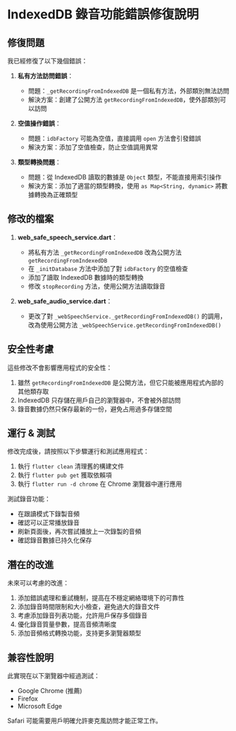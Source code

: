 # IndexedDB 錄音功能錯誤修復說明

## 修復問題

我已經修復了以下幾個錯誤：

1. **私有方法訪問錯誤**：
   - 問題：`_getRecordingFromIndexedDB` 是一個私有方法，外部類別無法訪問
   - 解決方案：創建了公開方法 `getRecordingFromIndexedDB`，使外部類別可以訪問

2. **空值操作錯誤**：
   - 問題：`idbFactory` 可能為空值，直接調用 `open` 方法會引發錯誤
   - 解決方案：添加了空值檢查，防止空值調用異常

3. **類型轉換問題**：
   - 問題：從 IndexedDB 讀取的數據是 `Object` 類型，不能直接用索引操作
   - 解決方案：添加了適當的類型轉換，使用 `as Map<String, dynamic>` 將數據轉換為正確類型

## 修改的檔案

1. **web_safe_speech_service.dart**：
   - 將私有方法 `_getRecordingFromIndexedDB` 改為公開方法 `getRecordingFromIndexedDB`
   - 在 `_initDatabase` 方法中添加了對 `idbFactory` 的空值檢查
   - 添加了讀取 IndexedDB 數據時的類型轉換
   - 修改 `stopRecording` 方法，使用公開方法讀取錄音

2. **web_safe_audio_service.dart**：
   - 更改了對 `_webSpeechService._getRecordingFromIndexedDB()` 的調用，改為使用公開方法 `_webSpeechService.getRecordingFromIndexedDB()`

## 安全性考慮

這些修改不會影響應用程式的安全性：

1. 雖然 `getRecordingFromIndexedDB` 是公開方法，但它只能被應用程式內部的其他類存取
2. IndexedDB 只存儲在用戶自己的瀏覽器中，不會被外部訪問
3. 錄音數據仍然只保存最新的一份，避免占用過多存儲空間

## 運行 & 測試

修改完成後，請按照以下步驟運行和測試應用程式：

1. 執行 `flutter clean` 清理舊的構建文件
2. 執行 `flutter pub get` 獲取依賴項
3. 執行 `flutter run -d chrome` 在 Chrome 瀏覽器中運行應用

測試錄音功能：
- 在跟讀模式下錄製音頻
- 確認可以正常播放錄音
- 刷新頁面後，再次嘗試播放上一次錄製的音頻
- 確認錄音數據已持久化保存

## 潛在的改進

未來可以考慮的改進：

1. 添加錯誤處理和重試機制，提高在不穩定網絡環境下的可靠性
2. 添加錄音時間限制和大小檢查，避免過大的錄音文件
3. 考慮添加錄音列表功能，允許用戶保存多個錄音
4. 優化錄音質量參數，提高音頻清晰度
5. 添加音頻格式轉換功能，支持更多瀏覽器類型

## 兼容性說明

此實現在以下瀏覽器中經過測試：
- Google Chrome (推薦)
- Firefox
- Microsoft Edge

Safari 可能需要用戶明確允許麥克風訪問才能正常工作。
